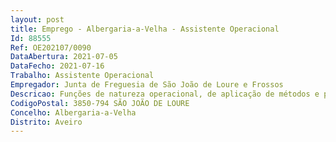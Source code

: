 ```yaml
--- 
layout: post
title: Emprego - Albergaria-a-Velha - Assistente Operacional
Id: 88555
Ref: OE202107/0090
DataAbertura: 2021-07-05
DataFecho: 2021-07-16
Trabalho: Assistente Operacional
Empregador: Junta de Freguesia de São João de Loure e Frossos
Descricao: Funções de natureza operacional, de aplicação de métodos e processos com base em diretivas bem definidas e instruções gerais, de grau reduzido médio de complexidade, nas áreas de atuação comuns e instrumentais e nos vários domínios de atuação da Junta de Freguesia, nomeadamente conhecimentos e manuseamento de equipamentos de corte (Motosserra e Moto roçadora)  Manuseamento e aplicação de fitofármacos  Condução e operação das viaturas da Junta de Freguesia (Carrinha e Trator)  Manutenção, limpeza, conservação e reparação das vias públicas, passeios, parques, espaços públicos aquedutos e valetas  Desobstruir aquedutos e sistemas de drenagem de águas pluviais  Executar corte de vegetação, arbustos e árvores nas bermas das estradas.
CodigoPostal: 3850-794 SÃO JOÃO DE LOURE
Concelho: Albergaria-a-Velha
Distrito: Aveiro
--- 
```

